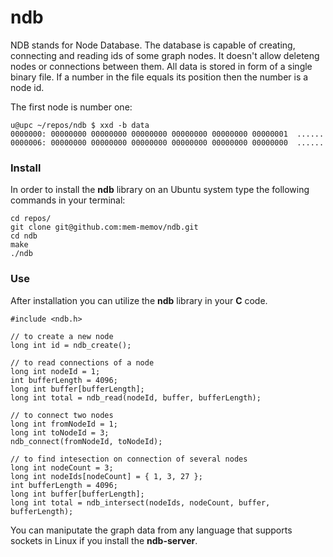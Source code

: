 # ndb

NDB stands for Node Database. The database is capable of creating, connecting and reading ids of some graph nodes. It doesn't allow deleteng nodes or connections between them. All data is stored in form of a single binary file. If a number in the file equals its position then the number is a node id.

The first node is number one:
```
u@upc ~/repos/ndb $ xxd -b data
0000000: 00000000 00000000 00000000 00000000 00000000 00000001  ......
0000006: 00000000 00000000 00000000 00000000 00000000 00000000  ......
```

### Install

In order to install the **ndb** library on an Ubuntu system type the following commands in your terminal:

```
cd repos/
git clone git@github.com:mem-memov/ndb.git
cd ndb
make
./ndb
```

### Use

After installation you can utilize the **ndb** library in your **C** code.

```
#include <ndb.h>

// to create a new node
long int id = ndb_create();

// to read connections of a node
long int nodeId = 1;
int bufferLength = 4096;
long int buffer[bufferLength];
long int total = ndb_read(nodeId, buffer, bufferLength);

// to connect two nodes
long int fromNodeId = 1;
long int toNodeId = 3;
ndb_connect(fromNodeId, toNodeId);

// to find intesection on connection of several nodes
long int nodeCount = 3;
long int nodeIds[nodeCount] = { 1, 3, 27 };
int bufferLength = 4096;
long int buffer[bufferLength];
long int total = ndb_intersect(nodeIds, nodeCount, buffer, bufferLength);
```

You can maniputate the graph data from any language that supports sockets in Linux if you install the **ndb-server**.
